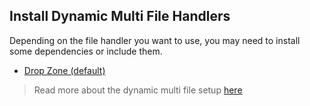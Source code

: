 ## Install Dynamic Multi File Handlers

Depending on the file handler you want to use, you may need to install some dependencies or include them.

- [Drop Zone (default)](./10_dmf_drop_zone.md)


> Read more about the dynamic multi file setup [here](https://github.com/dachcom-digital/pimcore-formbuilder/blob/master/docs/80_FileUpload.md)
